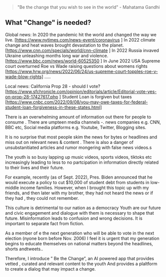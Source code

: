 > "Be the change that you wish to see in the world" - Mahatama Gandhi 

## What "Change" is needed?


Global news:
In 2020 the pandemic hit the world and changed the way we live. [https://www.nytimes.com/news-event/coronavirus ]
In 2022 climate change and heat waves brought devastation to the planet.[https://www.cnn.com/specials/world/cnn-climate ]
In 2022 Russia invaved Ukraine unleashing months long war and violence. [https://www.bbc.com/news/world-60525350 ]
In June 2022 USA Supreme court overturned Roe vs Wade raising questions about womens rights [https://www.hrw.org/news/2022/06/24/us-supreme-court-topples-roe-v-wade-blow-rights]
…..

Local news:
California Prop 28 - should I vote? [https://www.sfchronicle.com/opinion/editorials/article/Editorial-vote-yes-on-prop-28-17427617.php ]
Student Loan is forgiven but taxes [https://www.cnbc.com/2022/09/08/you-may-owe-taxes-for-federal-student-loan-forgiveness-in-these-states.html]

There is an overwhelming amount of information out there for people to consume . There are umpteen media channels -. news companies e.g. CNN, BBC etc, Social media platforms  e.g. Youtube, Twitter, Blogging sites. 

It is no surprise that most people skim the news for bytes or headlines  and miss out on relevant news & content . There is also a danger of unsubstanitiated articles and rumor mongering with false news videos.s 

The youth is so busy lapping up music videos, sports videos, tiktoks etc increasingly leading to less to no partcipation in information directly related to their lives and their future. 

For example, recently (as of Sept. 2022), Pres. Biden announced that he would execute a policy to cut $10,000 of student debt from students in low-middle income families. However, when I brought this topic up with my friends, and then later with my brother, they had not heard the news or if they had , they could not remember.

This culture is detrimental to our nation as a democracy
Youth are our future and civic engagement and dialogue with them is necessary to shape that future. 
Misinformation leads to confusion and wrong decisions. It is important to separate fact from fiction. 

As a member of e the next generation who will be able to vote in the next election (nyone born before Nov. 2006) I feel it is  urgent that my generation begins to educate themselves on national matters beyond the headlines, shorts andtweets.. 

Therefore, I introduce ” Be the Change”, an AI powered app that provides vetted , curated and relevant content to the youth   And provides a plaltform to create a dialog that may impact a change.

